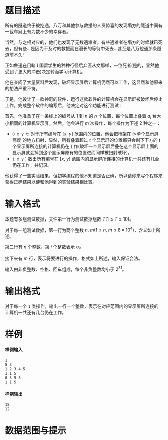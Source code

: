 
# 题目描述

所有的隧道终于被挖通，八万和其他参与救援的人员惊喜的发现塌方的隧道中间有一截车厢上有为数不少的幸存者。

当然，与之相对应的，他们也发现了无数遇难者，有些遇难者在塌方的时候就已死去，但有些...是因为不及时的救援而在漫长的等待中死去...甚至是八万挖通那条隧道前不久!

正如鲁迅在目睹 I 国留学生的种种行径后弃医从文那样，一位死者(是的，显然他受到了更大的冲击)决定转而学习计算机。

他在查阅了大量资料后发现，破坏显示屏后计算机仍然可以工作，这显然和他原来的想法严重不符。

于是，他设计了一款神奇的软件，运行这款软件的计算机会在显示屏被破坏后停止工作。完成整个软件的编写后，他决定对这个功能进行测试：

首先，他准备了在一条线上的编号从 $1$ 到 $n$ 的 $n$ 个位置，每个位置上叠着 $a_i$ 台大小相同的计算机显示屏。然后，他会进行 $m$ 次操作，每个操作为下述 $2$ 种之一：

* `0 x y t`: 对于所有编号在 $[x,\ y]$ 范围内的位置，他会把枪架在 $t\times$单个显示屏高度 的地方扫射，显然，所有叠着超过 $t$ 个显示屏的位置都只会剩下下方的 $t$ 个显示屏所连接的计算机仍在工作(破坏一个显示屏后叠在这个显示屏上面的显示屏就会掉到这个显示屏原有的位置进而同样被扫射破坏)。
* `1 x y`：数出所有编号在 $[x,\ y]$ 范围内的显示屏所连接的计算机一共还有几台仍在工作，并记录。

他获得了一些实验结果，但初学编程的他不知道是否正确，所以请你来写个程序来获得正确结果以便和他得到的实验结果相比较。

# 输入格式

本题有多组测试数据，文件第一行为测试数据组数 $T(1\leq T\leq 10)$。

对于每一组测试数据，第一行为两个整数 $n,\ m(1\leq n,\ m\leq 8\times 10^4)$，含义如上所述。

第二行有 $n$ 个整数，第 $i$ 个整数表示 $a_i$。

接下来有 $m$ 行，表示将要进行的操作，格式如上所述，输入保证合法。

输入由非负整数、空格、回车组成，每个非负整数均小于 $2^{31}$。

# 输出格式

对于每一个 `1` 类操作，输出一行一个整数，表示在对应范围内的显示屏所连接的计算机一共还有几台仍在工作。

# 样例

#### 样例输入

```plain
1
5 3
1 2 3 4 5
1 1 5
0 3 5 3
1 1 5
```

#### 样例输出

```plain
15
12
```

# 数据范围与提示



